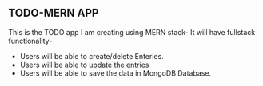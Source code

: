 ## TODO-MERN APP 

This is the TODO app I am creating using MERN stack-
It will have fullstack functionality-

- Users will be able to create/delete Enteries.
- Users will be able to update the entries
- Users will be able to save the data in MongoDB Database.